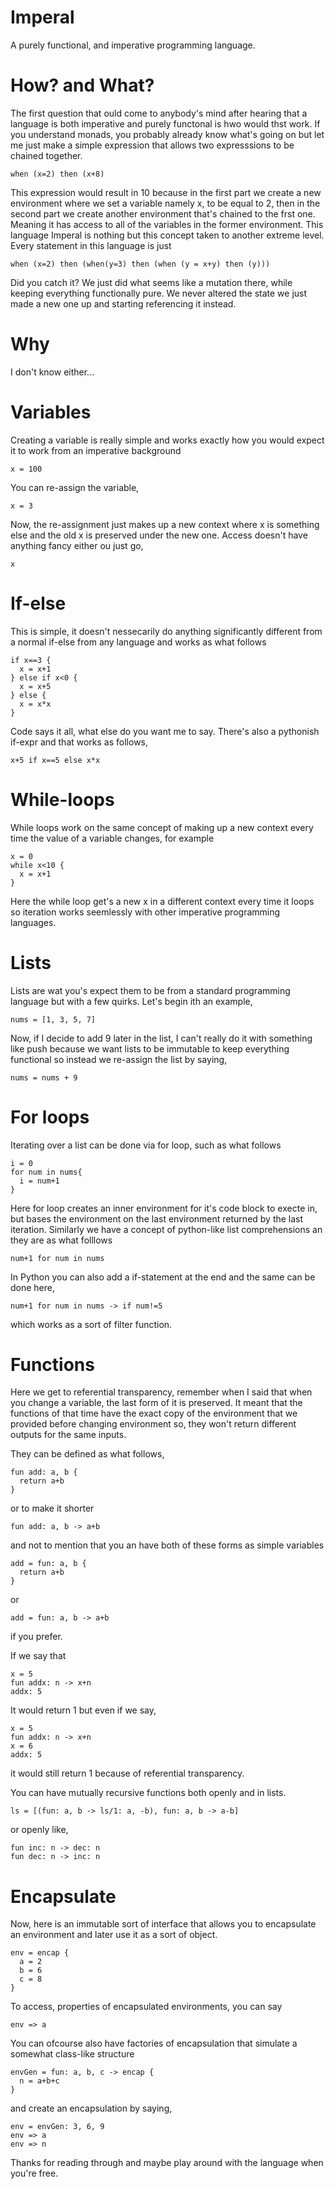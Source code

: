 # Imperal
A purely functional, and imperative programming language.

# How? and What?
The first question that ould come to anybody's mind after hearing that a language is both imperative and purely functonal is hwo would thst work. If you understand monads, you probably already know what's going on but let me just make a simple expression that allows two expresssions to be chained together.
```
when (x=2) then (x+8)
```
This expression would result in 10 because in the first part we create a new environment where we set a variable namely x, to be equal to 2, then in the second part we create another environment that's chained to the frst one. Meaning it has access to all of the variables in the former environment. This language Imperal is nothing but this concept taken to another extreme level. Every statement in this language is just
```
when (x=2) then (when(y=3) then (when (y = x+y) then (y)))
```
Did you catch it? We just did what seems like a mutation there, while keeping everything functionally pure. We never altered the state we just made a new one up and starting referencing it instead.

# Why
I don't know either...

# Variables
Creating a variable is really simple and works exactly how you would expect it to work from an imperative background
```
x = 100
```
You can re-assign the variable,
```
x = 3
```
Now, the re-assignment just makes up a new context where x is something else and the old x is preserved under the new one.
Access doesn't have anything fancy either ou just go,
```
x
```

# If-else
This is simple, it doesn't nessecarily do anything significantly different from a normal if-else from any language and works as what follows
```
if x==3 {
  x = x+1
} else if x<0 {
  x = x+5
} else {
  x = x*x
}
```
Code says it all, what else do you want me to say. There's also a pythonish if-expr and that works as follows,
```
x+5 if x==5 else x*x
```

# While-loops
While loops work on the same concept of making up a new context every time the value of a variable changes, for example
```
x = 0
while x<10 {
  x = x+1
}
```
Here the while loop get's a new x in a different context every time it loops so iteration works seemlessly with other imperative programming languages.

# Lists
Lists are wat you's expect them to be from a standard programming language but with a few quirks. Let's begin ith an example,
```
nums = [1, 3, 5, 7]
```
Now, if I decide to add 9 later in the list, I can't really do it with something like push because we want lists to be immutable to keep everything functional so instead we re-assign the list by saying,
```
nums = nums + 9
```

# For loops
Iterating over a list can be done via for loop, such as what follows
```
i = 0
for num in nums{
  i = num+1
}
```
Here for loop creates an inner environment for it's code block to execte in, but bases the environment on the last environment returned by the last iteration. Similarly we have a concept of python-like list comprehensions an they are as what folllows
```
num+1 for num in nums
```
In Python you can also add a if-statement at the end and the same can be done here,
```
num+1 for num in nums -> if num!=5
```
which works as a sort of filter function.

# Functions
Here we get to referential transparency, remember when I said that when you change a variable, the last form of it is preserved. It meant that the functions of that time have the exact copy of the environment that we provided before changing environment so, they won't return different outputs for the same inputs.

They can be defined as what follows,
```
fun add: a, b {
  return a+b
}
```
or to make it shorter
```
fun add: a, b -> a+b
```
and not to mention that you an have both of these forms as simple variables
```
add = fun: a, b {
  return a+b
}
```
or 
```
add = fun: a, b -> a+b
```
if you prefer.

If we say that
```
x = 5
fun addx: n -> x+n
addx: 5
```
It would return 1 but even if we say,
```
x = 5
fun addx: n -> x+n
x = 6
addx: 5
```
it would still return 1 because of referential transparency.

You can have mutually recursive functions both openly and in lists.
```
ls = [(fun: a, b -> ls/1: a, -b), fun: a, b -> a-b]
```
or openly like,
```
fun inc: n -> dec: n
fun dec: n -> inc: n
```

# Encapsulate
Now, here is an immutable sort of interface that allows you to encapsulate an environment and later use it as a sort of object.
```
env = encap {
  a = 2
  b = 6
  c = 8
}
```
To access, properties of encapsulated environments, you can say
```
env => a
```
You can ofcourse also have factories of encapsulation that simulate a somewhat class-like structure
```
envGen = fun: a, b, c -> encap {
  n = a+b+c
}
```
and create an encapsulation by saying,
```
env = envGen: 3, 6, 9
env => a
env => n
```
Thanks for reading through and maybe play around with the language when you're free.
